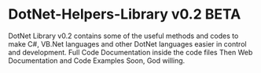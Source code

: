 # DotNet-Helpers-Library v0.2 BETA
DotNet Library v0.2 contains some of the useful methods and codes to make C#, VB.Net languages and other DotNet languages easier in control and development.
Full Code Documentation inside the code files
Then Web Documentation and Code Examples Soon, God willing.
